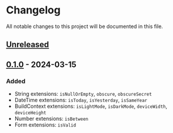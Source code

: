 # Changelog

All notable changes to this project will be documented in this file.

## [Unreleased]

## [0.1.0] - 2024-03-15
### Added
- String extensions: `isNullOrEmpty`, `obscure`, `obscureSecret`
- DateTime extensions: `isToday`, `isYesterday`, `isSameYear`
- BuildContext extensions: `isLightMode`, `isDarkMode`, `deviceWidth`, `deviceHeight`
- Number extensions: `isBetween`
- Form extensions: `isValid`

[Unreleased]: https://github.com/coodoo-io/coo_extensions/compare/v0.1.0...HEAD
[0.1.0]: https://github.com/coodoo-io/coo_extensions/releases/tag/v0.1.0
